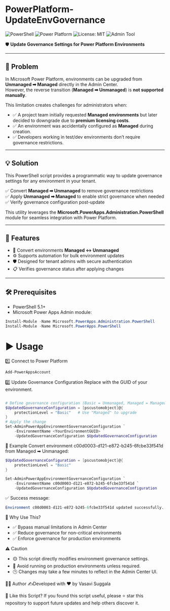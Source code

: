 # PowerPlatform-UpdateEnvGovernance

![PowerShell](https://img.shields.io/badge/Built%20With-PowerShell-5391FE?logo=powershell&logoColor=white)
![Power Platform](https://img.shields.io/badge/Platform-Microsoft%20Power%20Platform-purple?logo=microsoftpowerapps&logoColor=white)
![License: MIT](https://img.shields.io/badge/License-MIT-green.svg)
![Admin Tool](https://img.shields.io/badge/Tool-Type%3A%20Admin-lightgrey)

🛡️ **Update Governance Settings for Power Platform Environments**  

---

## 📖 Problem  

In Microsoft Power Platform, environments can be upgraded from **Unmanaged ➡ Managed** directly in the Admin Center.  
However, the reverse transition (**Managed ➡ Unmanaged**) is **not supported manually**.  

This limitation creates challenges for administrators when:  

- ✅ A project team initially requested **Managed environments** but later decided to downgrade due to **premium licensing costs**.  
- ✅ An environment was accidentally configured as **Managed** during creation.  
- ✅ Developers working in test/dev environments don’t require governance restrictions.  

---

## 💡 Solution  

This PowerShell script provides a programmatic way to update governance settings for any environment in your tenant.  

✅ Convert **Managed ➡ Unmanaged** to remove governance restrictions  
✅ Apply **Unmanaged ➡ Managed** to enable strict governance when needed  
✅ Verify governance configuration post-update  

This utility leverages the **Microsoft.PowerApps.Administration.PowerShell** module for seamless integration with Power Platform.  

---

## 🚀 Features  

- 🔄 Convert environments **Managed ↔ Unmanaged**  
- ⚙️ Supports automation for bulk environment updates  
- 🛡️ Designed for tenant admins with secure authentication  
- 📋 Verifies governance status after applying changes  

---

## 🛠 Prerequisites  

- PowerShell 5.1+  
- Microsoft Power Apps Admin module:  
```powershell
Install-Module -Name Microsoft.PowerApps.Administration.PowerShell
Install-Module -Name Microsoft.PowerApps.PowerShell
```
# ▶️ Usage

1️⃣ Connect to Power Platform
```powershell
Add-PowerAppsAccount
```
2️⃣ Update Governance Configuration
Replace <YourEnvironmentGUID> with the GUID of your environment.

```powershell

# Define governance configuration (Basic = Unmanaged, Managed = Managed)
$UpdatedGovernanceConfiguration = [pscustomobject]@{
    protectionLevel = "Basic"   # Use "Managed" to upgrade
}
# Apply the change
Set-AdminPowerAppEnvironmentGovernanceConfiguration `
    -EnvironmentName <YourEnvironmentGUID> `
    -UpdatedGovernanceConfiguration $UpdatedGovernanceConfiguration
```

📄 Example
Convert environment c00d0003-d121-e872-b245-6fcbe33f541d from Managed ➡ Unmanaged:

```powershell
$UpdatedGovernanceConfiguration = [pscustomobject]@{
    protectionLevel = "Basic"
}

Set-AdminPowerAppEnvironmentGovernanceConfiguration `
    -EnvironmentName c00d0003-d121-e872-b245-6fcbe33f541d `
    -UpdatedGovernanceConfiguration $UpdatedGovernanceConfiguration
```

✅ Success message:

```mathematica
Environment c00d0003-d121-e872-b245-6fcbe33f541d updated successfully.
```
📢 Why Use This?
- ✅ Bypass manual limitations in Admin Center
- ✅ Reduce governance for non-critical environments
- ✅ Enforce governance for production environments

⚠️ Caution
- 🟡 This script directly modifies environment governance settings.
- 🚫 Avoid running on production environments unless required.
- 🕒 Changes may take a few minutes to reflect in the Admin Center UI.


👩‍💻 Author
✍️Developed with ❤️ by Vasavi Suggala

🌟 Like this Script?
If you found this script useful, please ⭐ star this repository to support future updates and help others discover it.



